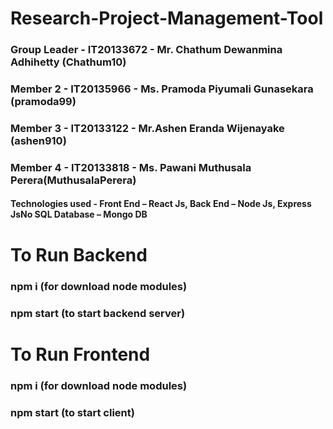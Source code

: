 # Research-Project-Management-Tool

### Group Leader - IT20133672 - Mr. Chathum Dewanmina Adhihetty (Chathum10)
### Member 2 - IT20135966 - Ms. Pramoda Piyumali Gunasekara (pramoda99)
### Member 3 - IT20133122 - Mr.Ashen Eranda Wijenayake (ashen910)
### Member 4 - IT20133818 - Ms. Pawani Muthusala Perera(MuthusalaPerera)

#### Technologies used - Front End – React Js, Back End – Node Js, Express JsNo SQL Database – Mongo DB


# To Run Backend
### npm i (for download node modules)
### npm start (to start backend server)


# To Run Frontend
### npm i (for download node modules)
### npm start (to start client)






